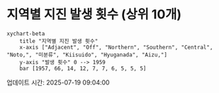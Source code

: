 # 지역별 지진 발생 횟수 (상위 10개)

```mermaid
xychart-beta
    title "지역별 지진 발생 횟수"
    x-axis ["Adjacent", "Off", "Northern", "Southern", "Central", "Noto,", "미분류", "Kiisuido", "Hyuganada", "Aizu,"]
    y-axis "발생 횟수" 0 --> 1959
    bar [1957, 66, 14, 12, 7, 7, 6, 5, 5, 5]
```

업데이트 시간: 2025-07-19 09:04:00
